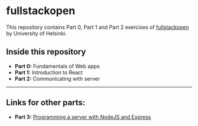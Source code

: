 # fullstackopen

This repository contains Part 0, Part 1 and Part 2 exercises of [fullstackopen](https://fullstackopen.com/en) by University of Helsinki.
## Inside this repository
- **Part 0:** Fundamentals of Web apps
- **Part 1:** Introduction to React
- **Part 2:** Communicating with server

---

## Links for other parts:
- **Part 3:** [Programming a server with NodeJS and Express](https://github.com/Ashu-r/fullstackopen-part3)
